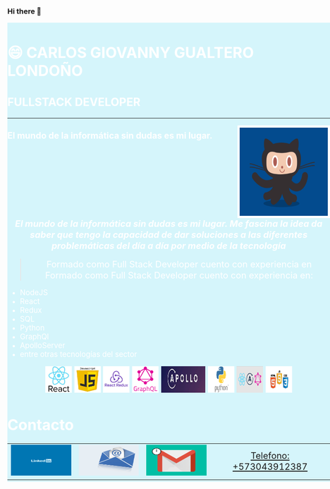 ### Hi there 👋

<!-- 
**CarlosGiovannyG/CarlosGiovannyG** is a ✨ _special_ ✨ repository because its `README.md` (this file) appears on your GitHub profile.

Here are some ideas to get you started:

- 🔭 I’m currently working on ...
- 🌱 I’m currently learning ...
- 👯 I’m looking to collaborate on ...
- 🤔 I’m looking for help with ...
- 💬 Ask me about ...
- 📫 How to reach me: ...
- ⚡ Fun fact: ... -->

<style>
mark{
  
  background-color: rgb(103, 220, 243, 0.267);
  position: absolute;
  justify-content: center;
  align-items: center;
  margin: 0 auto;
  color:white;
  font-size: 1.2em;
  
}
p{ 
  justify-content: center;
  align-items: center;
  text-align: center;
  margin: 0 auto;
  color:white;
  font-size: 1.2em;
  display: inline-block;
}
table{ 
  justify-content: center;
  align-items: center;
  text-align: center;
  margin: 0 auto;
  color:white;
  display: inline-block;
}
</style>

<mark>

# 😄 CARLOS GIOVANNY GUALTERO LONDOÑO

## FULLSTACK DEVELOPER 
___
  <img src="Images/github.gif" alt="html5" width="200" height="200" border="5px" align="right"/> 




### El mundo de la informática sin dudas es mi lugar.

***El mundo de la informática sin dudas es mi lugar. Me fascina la idea da saber que tengo la capacidad de dar soluciones a las diferentes problemáticas del día a día por medio de la tecnología***


>Formado como Full Stack Developer cuento con experiencia en Formado como Full Stack Developer cuento con experiencia en:

- NodeJS
- React
- Redux
- SQL
- Python
- GraphQl
- ApolloServer
- entre otras tecnologías del sector



<div  >
<p style="width:100%"  width='380%' height="100%" alaign="center" bacgraund="red" border="5"> 
  <img src="Images/React.jpg" alt="React" width="60" height="60"/> 
    <img src="Images/JavaScript.png" alt="JavaScript"width="60" height="60"/> 
  <img src="Images/Redux.png" alt="Redux" width="60" height="60"/> 
   <img src="Images/GraphQL.png" alt="GraphQL" width="60" height="60"/>
    <img src="Images/ApolloSever.jpg" alt="ApolloServer" width="100" height="60"/>
    <img src="Images/Python.png" alt="Python"  width="60" height="60"/>
  <img src="Images/Varias.png" alt="Varias" width="60" height="60"/> 
    <img src="Images/Varias1.jpg" alt="Varias1" width="60" height="60"/> 
 </p>
</div>


# Contacto

<table>
  <tr> 
    <td>
 <a href="https://www.linkedin.com/in/carlos-gualtero/" target="_blank"> <img src="Images/linkedin.gif" alt="Linhedin"             width="150" height="70"/> </a>  
	</td>
  <td>
	<a href="mailto:cggualtero@hotmail.com" target="_blank"> <img src="Images/email.gif" alt="Correo"             width="150" height=70"/> </a>  
	</td>	   
  <td>
	<a href="mailto:cgig82@gmail.com" target="_blank"> <img src="Images/gmail.gif" alt="Correo"             width="150" height="70"/> </a>  
	</td>	   
  <td>
	<p  width="150" height="70" background-color="#ff0000" >
  <a  href="tel:3043912387" target="_blank"> Telefono: +573043912387 </a>
  </p>  
	</td>	   
  </tr>  
</table>

 </mark>






